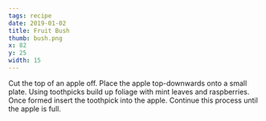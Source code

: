 ```yaml
---
tags: recipe
date: 2019-01-02
title: Fruit Bush
thumb: bush.png
x: 82
y: 25
width: 15
---
```


Cut the top of an apple off.
Place the apple top-downwards onto a small plate.
Using toothpicks build up foliage with mint leaves and raspberries.
Once formed insert the toothpick into the apple.
Continue this process until the apple is full.